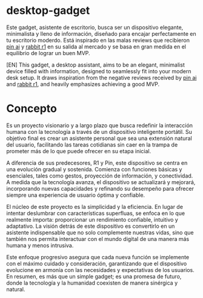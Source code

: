# desktop-gadget
Este gadget, asistente de escritorio, busca ser un dispositivo elegante, minimalista y lleno de información, diseñado para encajar perfectamente en tu escritorio moderdo. Está inspirado en las malas reviews que recibieron [pin ai](https://humane.com/) y [rabbit r1](https://www.rabbit.tech/) en su salida al mercado y se basa en gran medida en el equilibrio de lograr un buen MVP.

[EN] This gadget, a desktop assistant, aims to be an elegant, minimalist device filled with information, designed to seamlessly fit into your modern desk setup. It draws inspiration from the negative reviews received by [pin ai](https://humane.com/) and [rabbit r1](https://www.rabbit.tech/), and heavily emphasizes achieving a good MVP.

# Concepto
Es un proyecto visionario y a largo plazo que busca redefinir la interacción humana con la tecnología a través de un dispositivo inteligente portátil. Su objetivo final es crear un asistente personal que sea una extensión natural del usuario, facilitando las tareas cotidianas sin caer en la trampa de prometer más de lo que puede ofrecer en su etapa inicial.

A diferencia de sus predecesores, R1 y Pin, este dispositivo se centra en una evolución gradual y sostenida. Comienza con funciones básicas y esenciales, tales como gestos, proyección de información, y conectividad. A medida que la tecnología avanza, el dispositivo se actualizará y mejorará, incorporando nuevas capacidades y refinando su desempeño para ofrecer siempre una experiencia de usuario óptima y confiable.

El núcleo de este proyecto es la simplicidad y la eficiencia. En lugar de intentar deslumbrar con características superfluas, se enfoca en lo que realmente importa: proporcionar un rendimiento confiable, intuitivo y adaptativo. La visión detrás de este dispositivo es convertirlo en un asistente indispensable que no solo complemente nuestras vidas, sino que también nos permita interactuar con el mundo digital de una manera más humana y menos intrusiva.

Este enfoque progresivo asegura que cada nueva función se implemente con el máximo cuidado y consideración, garantizando que el dispositivo evolucione en armonía con las necesidades y expectativas de los usuarios. En resumen, es más que un simple gadget; es una promesa de futuro, donde la tecnología y la humanidad coexisten de manera sinérgica y natural.

